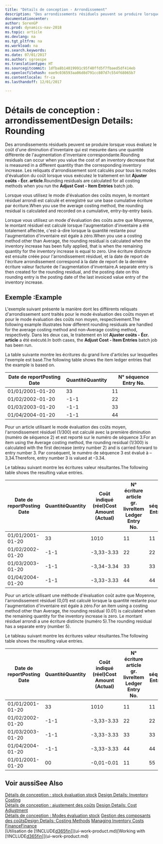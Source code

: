 ```yaml
---
title: "Détails de conception - Arrondissement"
description: "Des arrondissements résiduels peuvent se produire lorsque vous évaluez le coût d'une diminution d'inventaire qui est mesurée dans une quantité différente de l'augmentation d'inventaire correspondante. Les reliquats d'arrondissement sont calculés pour tous les modes d'évaluation du coût lorsque vous exécutez le traitement en lot **Ajuster coûts - Écr. article**."
documentationcenter: 
author: SorenGP
ms.prod: dynamics-nav-2018
ms.topic: article
ms.devlang: na
ms.tgt_pltfrm: na
ms.workload: na
ms.search.keywords: 
ms.date: 07/01/2017
ms.author: sgroespe
ms.translationtype: HT
ms.sourcegitcommit: 1dfba8b14019991c95f40ffd5f7fbaed5df414eb
ms.openlocfilehash: eae9c036593aa06d8d791cc807d7c554f68065b7
ms.contentlocale: fr-ca
ms.lasthandoff: 12/01/2017

---
```

# <a name="design-details-rounding"></a><span data-ttu-id="ed31b-104">Détails de conception : arrondissement</span><span class="sxs-lookup"><span data-stu-id="ed31b-104">Design Details: Rounding</span></span>
<span data-ttu-id="ed31b-105">Des arrondissements résiduels peuvent se produire lorsque vous évaluez le coût d'une diminution d'inventaire qui est mesurée dans une quantité différente de l'augmentation d'inventaire correspondante.</span><span class="sxs-lookup"><span data-stu-id="ed31b-105">Rounding residuals can occur when you value the cost of an inventory decrease that is measured in a different quantity than the corresponding inventory increase.</span></span> <span data-ttu-id="ed31b-106">Les reliquats d'arrondissement sont calculés pour tous les modes d'évaluation du coût lorsque vous exécutez le traitement en lot **Ajuster coûts - Écr. article**.</span><span class="sxs-lookup"><span data-stu-id="ed31b-106">Rounding residuals are calculated for all costing methods when you run the **Adjust Cost - Item Entries** batch job.</span></span>  

 <span data-ttu-id="ed31b-107">Lorsque vous utilisez le mode d'évaluation des coûts moyen, le montant résiduel arrondi est calculé et enregistré sur une base cumulative écriture par écriture.</span><span class="sxs-lookup"><span data-stu-id="ed31b-107">When you use the average costing method, the rounding residual is calculated and recorded on a cumulative, entry-by-entry basis.</span></span>  

 <span data-ttu-id="ed31b-108">Lorsque vous utilisez un mode d'évaluation des coûts autre que Moyenne, le montant résiduel est calculé lorsque l'augmentation d'inventaire a été totalement affectée, c'est-à-dire lorsque la quantité restante pour l'augmentation d'inventaire est égale à zéro.</span><span class="sxs-lookup"><span data-stu-id="ed31b-108">When you use a costing method other than Average, the rounding residual is calculated when the inventory increase has been fully applied, that is when the remaining quantity for the inventory increase is equal to zero.</span></span> <span data-ttu-id="ed31b-109">Une écriture distincte est ensuite créée pour l'arrondissement résiduel, et la date de report de l'écriture arrondissement correspond à la date de report de la dernière écriture valeur facturée de l'augmentation d'inventaire.</span><span class="sxs-lookup"><span data-stu-id="ed31b-109">A separate entry is then created for the rounding residual, and the posting date on this rounding entry is the posting date of the last invoiced value entry of the inventory increase.</span></span>  

## <a name="example"></a><span data-ttu-id="ed31b-110">Exemple :</span><span class="sxs-lookup"><span data-stu-id="ed31b-110">Example</span></span>  
 <span data-ttu-id="ed31b-111">L'exemple suivant présente la manière dont les différents reliquats d'arrondissement sont traités pour le mode évaluation des coûts moyen et pour le mode évaluation des coûts non moyen, respectivement.</span><span class="sxs-lookup"><span data-stu-id="ed31b-111">The following example illustrates how different rounding residuals are handled for the average costing method and non-Average costing method, respectively.</span></span> <span data-ttu-id="ed31b-112">Dans les deux cas, le traitement en lot **Ajuster coûts - Écr. article** a été exécuté.</span><span class="sxs-lookup"><span data-stu-id="ed31b-112">In both cases, the **Adjust Cost - Item Entries** batch job has been run.</span></span>  

 <span data-ttu-id="ed31b-113">La table suivante montre les écritures du grand livre d'articles sur lesquelles l'exemple est basé.</span><span class="sxs-lookup"><span data-stu-id="ed31b-113">The following table shows the item ledger entries that the example is based on.</span></span>  

|<span data-ttu-id="ed31b-114">Date de report</span><span class="sxs-lookup"><span data-stu-id="ed31b-114">Posting Date</span></span>|<span data-ttu-id="ed31b-115">Quantité</span><span class="sxs-lookup"><span data-stu-id="ed31b-115">Quantity</span></span>|<span data-ttu-id="ed31b-116">N° séquence </span><span class="sxs-lookup"><span data-stu-id="ed31b-116">Entry No.</span></span>|  
|------------------|--------------|---------------|  
|<span data-ttu-id="ed31b-117">01/01/20</span><span class="sxs-lookup"><span data-stu-id="ed31b-117">01-01-20</span></span>|<span data-ttu-id="ed31b-118">3</span><span class="sxs-lookup"><span data-stu-id="ed31b-118">3</span></span>|<span data-ttu-id="ed31b-119">1</span><span class="sxs-lookup"><span data-stu-id="ed31b-119">1</span></span>|  
|<span data-ttu-id="ed31b-120">01/02/20</span><span class="sxs-lookup"><span data-stu-id="ed31b-120">02-01-20</span></span>|<span data-ttu-id="ed31b-121">-1</span><span class="sxs-lookup"><span data-stu-id="ed31b-121">-1</span></span>|<span data-ttu-id="ed31b-122">2</span><span class="sxs-lookup"><span data-stu-id="ed31b-122">2</span></span>|  
|<span data-ttu-id="ed31b-123">01/03/20</span><span class="sxs-lookup"><span data-stu-id="ed31b-123">03-01-20</span></span>|<span data-ttu-id="ed31b-124">-1</span><span class="sxs-lookup"><span data-stu-id="ed31b-124">-1</span></span>|<span data-ttu-id="ed31b-125">3</span><span class="sxs-lookup"><span data-stu-id="ed31b-125">3</span></span>|  
|<span data-ttu-id="ed31b-126">01/04/20</span><span class="sxs-lookup"><span data-stu-id="ed31b-126">04-01-20</span></span>|<span data-ttu-id="ed31b-127">-1</span><span class="sxs-lookup"><span data-stu-id="ed31b-127">-1</span></span>|<span data-ttu-id="ed31b-128">4</span><span class="sxs-lookup"><span data-stu-id="ed31b-128">4</span></span>|  

 <span data-ttu-id="ed31b-129">Pour un article utilisant le mode évaluation des coûts moyen, l'arrondissement résiduel (1/300) est calculé avec la première diminution (numéro de séquence 2) et est reporté sur le numéro de séquence 3.</span><span class="sxs-lookup"><span data-stu-id="ed31b-129">For an item using the Average costing method, the rounding residual (1/300) is calculated with the first decrease (entry number 2) and is carried forward to entry number 3.</span></span> <span data-ttu-id="ed31b-130">Par conséquent, le numéro de séquence 3 est évalué à –3,34.</span><span class="sxs-lookup"><span data-stu-id="ed31b-130">Therefore, entry number 3 is valued at –3.34.</span></span>  

 <span data-ttu-id="ed31b-131">Le tableau suivant montre les écritures valeur résultantes.</span><span class="sxs-lookup"><span data-stu-id="ed31b-131">The following table shows the resulting value entries.</span></span>  

|<span data-ttu-id="ed31b-132">Date de report</span><span class="sxs-lookup"><span data-stu-id="ed31b-132">Posting Date</span></span>|<span data-ttu-id="ed31b-133">Quantité</span><span class="sxs-lookup"><span data-stu-id="ed31b-133">Quantity</span></span>|<span data-ttu-id="ed31b-134">Coût indiqué (réel)</span><span class="sxs-lookup"><span data-stu-id="ed31b-134">Cost Amount (Actual)</span></span>|<span data-ttu-id="ed31b-135">N° écriture article gr. livre</span><span class="sxs-lookup"><span data-stu-id="ed31b-135">Item Ledger Entry No.</span></span>|<span data-ttu-id="ed31b-136">N° séquence </span><span class="sxs-lookup"><span data-stu-id="ed31b-136">Entry No.</span></span>|  
|------------------|--------------|----------------------------|---------------------------|---------------|  
|<span data-ttu-id="ed31b-137">01/01/20</span><span class="sxs-lookup"><span data-stu-id="ed31b-137">01-01-20</span></span>|<span data-ttu-id="ed31b-138">3</span><span class="sxs-lookup"><span data-stu-id="ed31b-138">3</span></span>|<span data-ttu-id="ed31b-139">10</span><span class="sxs-lookup"><span data-stu-id="ed31b-139">10</span></span>|<span data-ttu-id="ed31b-140">1</span><span class="sxs-lookup"><span data-stu-id="ed31b-140">1</span></span>|<span data-ttu-id="ed31b-141">1</span><span class="sxs-lookup"><span data-stu-id="ed31b-141">1</span></span>|  
|<span data-ttu-id="ed31b-142">01/02/20</span><span class="sxs-lookup"><span data-stu-id="ed31b-142">02-01-20</span></span>|<span data-ttu-id="ed31b-143">-1</span><span class="sxs-lookup"><span data-stu-id="ed31b-143">-1</span></span>|<span data-ttu-id="ed31b-144">-3,33</span><span class="sxs-lookup"><span data-stu-id="ed31b-144">-3.33</span></span>|<span data-ttu-id="ed31b-145">2</span><span class="sxs-lookup"><span data-stu-id="ed31b-145">2</span></span>|<span data-ttu-id="ed31b-146">2</span><span class="sxs-lookup"><span data-stu-id="ed31b-146">2</span></span>|  
|<span data-ttu-id="ed31b-147">01/03/20</span><span class="sxs-lookup"><span data-stu-id="ed31b-147">03-01-20</span></span>|<span data-ttu-id="ed31b-148">-1</span><span class="sxs-lookup"><span data-stu-id="ed31b-148">-1</span></span>|<span data-ttu-id="ed31b-149">-3,34</span><span class="sxs-lookup"><span data-stu-id="ed31b-149">-3.34</span></span>|<span data-ttu-id="ed31b-150">3</span><span class="sxs-lookup"><span data-stu-id="ed31b-150">3</span></span>|<span data-ttu-id="ed31b-151">3</span><span class="sxs-lookup"><span data-stu-id="ed31b-151">3</span></span>|  
|<span data-ttu-id="ed31b-152">01/04/20</span><span class="sxs-lookup"><span data-stu-id="ed31b-152">04-01-20</span></span>|<span data-ttu-id="ed31b-153">-1</span><span class="sxs-lookup"><span data-stu-id="ed31b-153">-1</span></span>|<span data-ttu-id="ed31b-154">-3,33</span><span class="sxs-lookup"><span data-stu-id="ed31b-154">-3.33</span></span>|<span data-ttu-id="ed31b-155">4</span><span class="sxs-lookup"><span data-stu-id="ed31b-155">4</span></span>|<span data-ttu-id="ed31b-156">4</span><span class="sxs-lookup"><span data-stu-id="ed31b-156">4</span></span>|  

 <span data-ttu-id="ed31b-157">Pour un article utilisant une méthode d'évaluation coût autre que Moyenne, l'arrondissement résiduel (0,01) est calculé lorsque la quantité restante pour l'augmentation d'inventaire est égale à zéro.</span><span class="sxs-lookup"><span data-stu-id="ed31b-157">For an item using a costing method other than Average, the rounding residual (0.01) is calculated when the remaining quantity for the inventory increase is zero.</span></span> <span data-ttu-id="ed31b-158">Le montant résiduel arrondi a une écriture distincte (numéro 5).</span><span class="sxs-lookup"><span data-stu-id="ed31b-158">The rounding residual has a separate entry (number 5).</span></span>  

 <span data-ttu-id="ed31b-159">Le tableau suivant montre les écritures valeur résultantes.</span><span class="sxs-lookup"><span data-stu-id="ed31b-159">The following table shows the resulting value entries.</span></span>  

|<span data-ttu-id="ed31b-160">Date de report</span><span class="sxs-lookup"><span data-stu-id="ed31b-160">Posting Date</span></span>|<span data-ttu-id="ed31b-161">Quantité</span><span class="sxs-lookup"><span data-stu-id="ed31b-161">Quantity</span></span>|<span data-ttu-id="ed31b-162">Coût indiqué (réel)</span><span class="sxs-lookup"><span data-stu-id="ed31b-162">Cost Amount (Actual)</span></span>|<span data-ttu-id="ed31b-163">N° écriture article gr. livre</span><span class="sxs-lookup"><span data-stu-id="ed31b-163">Item Ledger Entry No.</span></span>|<span data-ttu-id="ed31b-164">N° séquence </span><span class="sxs-lookup"><span data-stu-id="ed31b-164">Entry No.</span></span>|  
|------------------|--------------|----------------------------|---------------------------|---------------|  
|<span data-ttu-id="ed31b-165">01/01/20</span><span class="sxs-lookup"><span data-stu-id="ed31b-165">01-01-20</span></span>|<span data-ttu-id="ed31b-166">3</span><span class="sxs-lookup"><span data-stu-id="ed31b-166">3</span></span>|<span data-ttu-id="ed31b-167">10</span><span class="sxs-lookup"><span data-stu-id="ed31b-167">10</span></span>|<span data-ttu-id="ed31b-168">1</span><span class="sxs-lookup"><span data-stu-id="ed31b-168">1</span></span>|<span data-ttu-id="ed31b-169">1</span><span class="sxs-lookup"><span data-stu-id="ed31b-169">1</span></span>|  
|<span data-ttu-id="ed31b-170">01/02/20</span><span class="sxs-lookup"><span data-stu-id="ed31b-170">02-01-20</span></span>|<span data-ttu-id="ed31b-171">-1</span><span class="sxs-lookup"><span data-stu-id="ed31b-171">-1</span></span>|<span data-ttu-id="ed31b-172">-3,33</span><span class="sxs-lookup"><span data-stu-id="ed31b-172">-3.33</span></span>|<span data-ttu-id="ed31b-173">2</span><span class="sxs-lookup"><span data-stu-id="ed31b-173">2</span></span>|<span data-ttu-id="ed31b-174">2</span><span class="sxs-lookup"><span data-stu-id="ed31b-174">2</span></span>|  
|<span data-ttu-id="ed31b-175">01/03/20</span><span class="sxs-lookup"><span data-stu-id="ed31b-175">03-01-20</span></span>|<span data-ttu-id="ed31b-176">-1</span><span class="sxs-lookup"><span data-stu-id="ed31b-176">-1</span></span>|<span data-ttu-id="ed31b-177">-3,33</span><span class="sxs-lookup"><span data-stu-id="ed31b-177">-3.33</span></span>|<span data-ttu-id="ed31b-178">3</span><span class="sxs-lookup"><span data-stu-id="ed31b-178">3</span></span>|<span data-ttu-id="ed31b-179">3</span><span class="sxs-lookup"><span data-stu-id="ed31b-179">3</span></span>|  
|<span data-ttu-id="ed31b-180">01/04/20</span><span class="sxs-lookup"><span data-stu-id="ed31b-180">04-01-20</span></span>|<span data-ttu-id="ed31b-181">-1</span><span class="sxs-lookup"><span data-stu-id="ed31b-181">-1</span></span>|<span data-ttu-id="ed31b-182">-3,33</span><span class="sxs-lookup"><span data-stu-id="ed31b-182">-3.33</span></span>|<span data-ttu-id="ed31b-183">4</span><span class="sxs-lookup"><span data-stu-id="ed31b-183">4</span></span>|<span data-ttu-id="ed31b-184">4</span><span class="sxs-lookup"><span data-stu-id="ed31b-184">4</span></span>|  
|<span data-ttu-id="ed31b-185">01/01/20</span><span class="sxs-lookup"><span data-stu-id="ed31b-185">01-01-20</span></span>|<span data-ttu-id="ed31b-186">0</span><span class="sxs-lookup"><span data-stu-id="ed31b-186">0</span></span>|<span data-ttu-id="ed31b-187">-0,01</span><span class="sxs-lookup"><span data-stu-id="ed31b-187">-0.01</span></span>|<span data-ttu-id="ed31b-188">1</span><span class="sxs-lookup"><span data-stu-id="ed31b-188">1</span></span>|<span data-ttu-id="ed31b-189">5</span><span class="sxs-lookup"><span data-stu-id="ed31b-189">5</span></span>|  

## <a name="see-also"></a><span data-ttu-id="ed31b-190">Voir aussi</span><span class="sxs-lookup"><span data-stu-id="ed31b-190">See Also</span></span>  
 <span data-ttu-id="ed31b-191">[Détails de conception : stock évaluation stock](design-details-inventory-costing.md) </span><span class="sxs-lookup"><span data-stu-id="ed31b-191">[Design Details: Inventory Costing](design-details-inventory-costing.md) </span></span>  
 <span data-ttu-id="ed31b-192">[Détails de conception : ajustement des coûts](design-details-cost-adjustment.md) </span><span class="sxs-lookup"><span data-stu-id="ed31b-192">[Design Details: Cost Adjustment](design-details-cost-adjustment.md) </span></span>  
 <span data-ttu-id="ed31b-193">[Détails de conception : Modes évaluation stock](design-details-costing-methods.md) [Gestion des composants des coûts](finance-manage-inventory-costs.md)</span><span class="sxs-lookup"><span data-stu-id="ed31b-193">[Design Details: Costing Methods](design-details-costing-methods.md) [Managing Inventory Costs](finance-manage-inventory-costs.md)</span></span>  
 [<span data-ttu-id="ed31b-194">Finance</span><span class="sxs-lookup"><span data-stu-id="ed31b-194">Finance</span></span>](finance.md)  
 <span data-ttu-id="ed31b-195">[Utilisation de [!INCLUDE[d365fin](includes/d365fin_md.md)]](ui-work-product.md)</span><span class="sxs-lookup"><span data-stu-id="ed31b-195">[Working with [!INCLUDE[d365fin](includes/d365fin_md.md)]](ui-work-product.md)</span></span>


